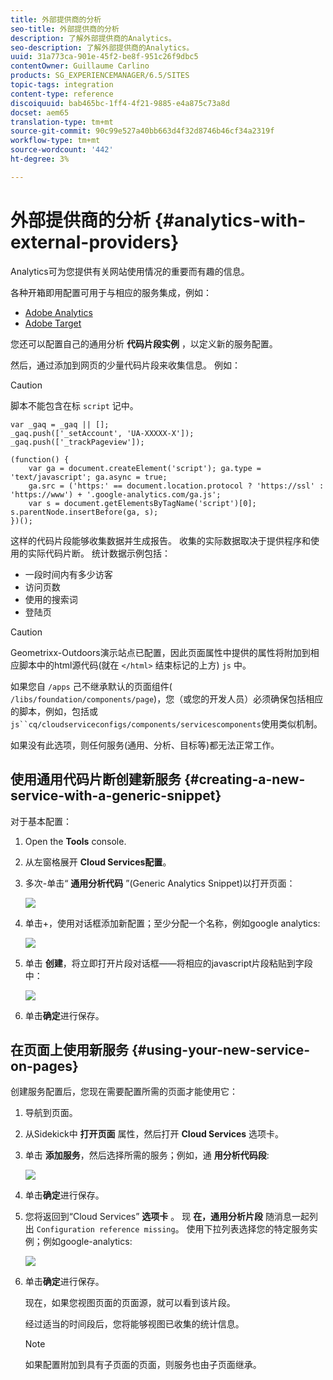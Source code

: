 ```yaml
---
title: 外部提供商的分析
seo-title: 外部提供商的分析
description: 了解外部提供商的Analytics。
seo-description: 了解外部提供商的Analytics。
uuid: 31a773ca-901e-45f2-be8f-951c26f9dbc5
contentOwner: Guillaume Carlino
products: SG_EXPERIENCEMANAGER/6.5/SITES
topic-tags: integration
content-type: reference
discoiquuid: bab465bc-1ff4-4f21-9885-e4a875c73a8d
docset: aem65
translation-type: tm+mt
source-git-commit: 90c99e527a40bb663d4f32d8746b46cf34a2319f
workflow-type: tm+mt
source-wordcount: '442'
ht-degree: 3%

---
```



# 外部提供商的分析 {#analytics-with-external-providers}

Analytics可为您提供有关网站使用情况的重要而有趣的信息。

各种开箱即用配置可用于与相应的服务集成，例如：

* [Adobe Analytics](/help/sites-administering/adobeanalytics.md)
* [Adobe Target](/help/sites-administering/target.md)

您还可以配置自己的通用分析 **代码片段实例** ，以定义新的服务配置。

然后，通过添加到网页的少量代码片段来收集信息。 例如：

>[!CAUTION]
>
>脚本不能包含在标 `script` 记中。

```
var _gaq = _gaq || [];
_gaq.push(['_setAccount', 'UA-XXXXX-X']);
_gaq.push(['_trackPageview']);

(function() {
    var ga = document.createElement('script'); ga.type = 'text/javascript'; ga.async = true;
    ga.src = ('https:' == document.location.protocol ? 'https://ssl' : 'https://www') + '.google-analytics.com/ga.js';
    var s = document.getElementsByTagName('script')[0]; s.parentNode.insertBefore(ga, s);
})();
```

这样的代码片段能够收集数据并生成报告。 收集的实际数据取决于提供程序和使用的实际代码片断。 统计数据示例包括：

* 一段时间内有多少访客
* 访问页数
* 使用的搜索词
* 登陆页

>[!CAUTION]
>
>Geometrixx-Outdoors演示站点已配置，因此页面属性中提供的属性将附加到相应脚本中的html源代码(就在 `</html>` 结束标记的上方) `js` 中。
>
>如果您自 `/apps` 己不继承默认的页面组件( `/libs/foundation/components/page`)，您（或您的开发人员）必须确保包括相应的脚本，例如，包括或 `js``cq/cloudserviceconfigs/components/servicescomponents`使用类似机制。
>
>如果没有此选项，则任何服务(通用、分析、目标等)都无法正常工作。

## 使用通用代码片断创建新服务 {#creating-a-new-service-with-a-generic-snippet}

对于基本配置：

1. Open the **Tools** console.
1. 从左窗格展开 **Cloud Services配置**。
1. 多次-单击“ **通用分析代码** ”(Generic Analytics Snippet)以打开页面：

   ![](assets/analytics_genericoverview.png)

1. 单击+，使用对话框添加新配置；至少分配一个名称，例如google analytics:

   ![](assets/analytics_addconfig.png)

1. 单击 **创建**，将立即打开片段对话框——将相应的javascript片段粘贴到字段中：

   ![](assets/analytics_snippet.png)

1. 单击&#x200B;**确定**&#x200B;进行保存。

## 在页面上使用新服务 {#using-your-new-service-on-pages}

创建服务配置后，您现在需要配置所需的页面才能使用它：

1. 导航到页面。
1. 从Sidekick中 **打开页面** 属性，然后打开 **Cloud Services** 选项卡。
1. 单击 **添加服务**，然后选择所需的服务；例如，通 **用分析代码段**:

   ![](assets/analytics_selectservice.png)

1. 单击&#x200B;**确定**&#x200B;进行保存。
1. 您将返回到“Cloud Services” **选项卡** 。 现 **在，通用分析片段** 随消息一起列出 `Configuration reference missing`。 使用下拉列表选择您的特定服务实例；例如google-analytics:

   ![](assets/analytics_selectspecificservice.png)

1. 单击&#x200B;**确定**&#x200B;进行保存。

   现在，如果您视图页面的页面源，就可以看到该片段。

   经过适当的时间段后，您将能够视图已收集的统计信息。

   >[!NOTE]
   >
   >如果配置附加到具有子页面的页面，则服务也由子页面继承。
